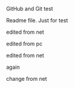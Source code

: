 GitHub and Git test

Readme file. Just for test

edited from net

edited from pc

edited from net

again

change from net
